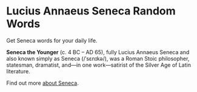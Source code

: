Lucius Annaeus Seneca Random Words
=================

Get Seneca words for your daily life.

**Seneca the Younger** (c. 4 BC – AD 65), fully Lucius Annaeus Seneca and also known simply as Seneca (/ˈsɛnɪkə/), was a Roman Stoic philosopher, statesman, dramatist, and—in one work—satirist of the Silver Age of Latin literature. 

Find out more [about Seneca](https://en.wikipedia.org/wiki/Seneca_the_Younger).

